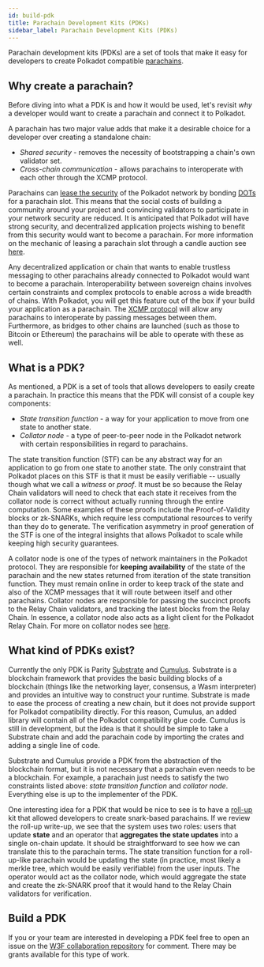 ```yaml
---
id: build-pdk
title: Parachain Development Kits (PDKs)
sidebar_label: Parachain Development Kits (PDKs)
---
```


Parachain development kits (PDKs) are a set of tools that make it easy for developers to create
Polkadot compatible [parachains](learn-parachains).

## Why create a parachain?

Before diving into what a PDK is and how it would be used, let's revisit _why_ a developer would
want to create a parachain and connect it to Polkadot.

A parachain has two major value adds that make it a desirable choice for a developer over creating a
standalone chain:

- _Shared security_ - removes the necessity of bootstrapping a chain's own validator set.
- _Cross-chain communication_ - allows parachains to interoperate with each other through the XCMP
  protocol.

Parachains can [lease the security](learn-security) of the Polkadot network by bonding
[DOTs](learn-DOT) for a parachain slot. This means that the social costs of building a community
around your project and convincing validators to participate in your network security are reduced.
It is anticipated that Polkadot will have strong security, and decentralized application projects
wishing to benefit from this security would want to become a parachain. For more information on the
mechanic of leasing a parachain slot through a candle auction see [here](learn-auction).

Any decentralized application or chain that wants to enable trustless messaging to other parachains
already connected to Polkadot would want to become a parachain. Interoperability between sovereign
chains involves certain constraints and complex protocols to enable across a wide breadth of chains.
With Polkadot, you will get this feature out of the box if your build your application as a
parachain. The [XCMP protocol](learn-crosschain) will allow any parachains to interoperate by
passing messages between them. Furthermore, as bridges to other chains are launched (such as those
to Bitcoin or Ethereum) the parachains will be able to operate with these as well.

## What is a PDK?

As mentioned, a PDK is a set of tools that allows developers to easily create a parachain. In
practice this means that the PDK will consist of a couple key components:

- _State transition function_ - a way for your application to move from one state to another state.
- _Collator node_ - a type of peer-to-peer node in the Polkadot network with certain
  responsibilities in regard to parachains.

The state transition function (STF) can be any abstract way for an application to go from one state
to another state. The only constraint that Polkadot places on this STF is that it must be easily
verifiable -- usually though what we call a _witness_ or _proof_. It must be so because the Relay
Chain validators will need to check that each state it receives from the collator node is correct
without actually running through the entire computation. Some examples of these proofs include the
Proof-of-Validity blocks or zk-SNARKs, which require less computational resources to verify than
they do to generate. The verification asymmetry in proof generation of the STF is one of the
integral insights that allows Polkadot to scale while keeping high security guarantees.

A collator node is one of the types of network maintainers in the Polkadot protocol. They are
responsible for **keeping availability** of the state of the parachain and the new states returned
from iteration of the state transition function. They must remain online in order to keep track of
the state and also of the XCMP messages that it will route between itself and other parachains.
Collator nodes are responsible for passing the succinct proofs to the Relay Chain validators, and
tracking the latest blocks from the Relay Chain. In essence, a collator node also acts as a light
client for the Polkadot Relay Chain. For more on collator nodes see [here](maintain-collator).

## What kind of PDKs exist?

Currently the only PDK is Parity [Substrate](https://github.com/paritytech/substrate) and
[Cumulus](https://github.com/paritytech/cumulus). Substrate is a blockchain framework that provides
the basic building blocks of a blockchain (things like the networking layer, consensus, a Wasm
interpreter) and provides an intuitive way to construct your runtime. Substrate is made to ease the
process of creating a new chain, but it does not provide support for Polkadot compatibility
directly. For this reason, Cumulus, an added library will contain all of the Polkadot compatibility
glue code. Cumulus is still in development, but the idea is that it should be simple to take a
Substrate chain and add the parachain code by importing the crates and adding a single line of code.

Substrate and Cumulus provide a PDK from the abstraction of the blockchain format, but it is not
necessary that a parachain even needs to be a blockchain. For example, a parachain just needs to
satisfy the two constraints listed above: _state transition function_ and _collator node_.
Everything else is up to the implementer of the PDK.

One interesting idea for a PDK that would be nice to see is to have a
[roll-up](https://ethresear.ch/t/roll-up-roll-back-snark-side-chain-17000-tps/3675) kit that allowed
developers to create snark-based parachains. If we review the roll-up write-up, we see that the
system uses two roles: users that update **state** and an operator that **aggregates the state
updates** into a single on-chain update. It should be straightforward to see how we can translate
this to the parachain terms. The state transition function for a roll-up-like parachain would be
updating the state (in practice, most likely a merkle tree, which would be easily verifiable) from
the user inputs. The operator would act as the collator node, which would aggregate the state and
create the zk-SNARK proof that it would hand to the Relay Chain validators for verification.

## Build a PDK

If you or your team are interested in developing a PDK feel free to open an issue on the
[W3F collaboration repository](https://github.com/w3f/Web3-collaboration) for comment. There may be
grants available for this type of work.
